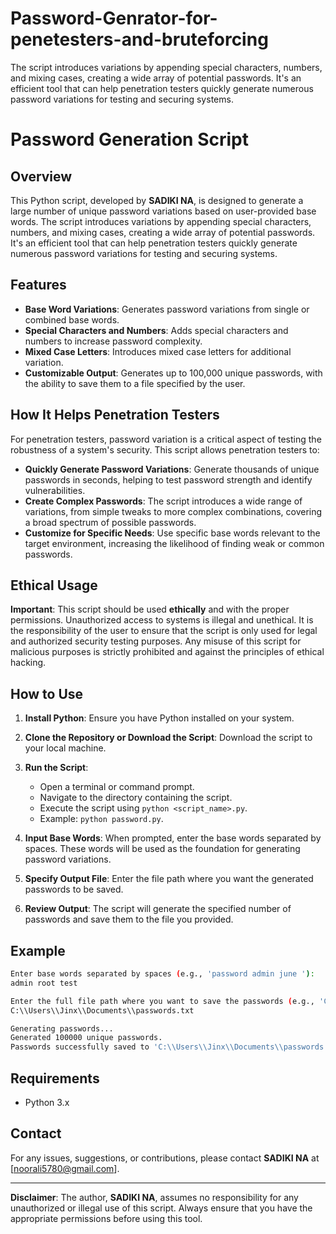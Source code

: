 # Password-Genrator-for-penetesters-and-bruteforcing
The script introduces variations by appending special characters, numbers, and mixing cases, creating a wide array of potential passwords. It's an efficient tool that can help penetration testers quickly generate numerous password variations for testing and securing systems.

# Password Generation Script

## Overview

This Python script, developed by **SADIKI NA**, is designed to generate a large number of unique password variations based on user-provided base words. The script introduces variations by appending special characters, numbers, and mixing cases, creating a wide array of potential passwords. It's an efficient tool that can help penetration testers quickly generate numerous password variations for testing and securing systems.

## Features

- **Base Word Variations**: Generates password variations from single or combined base words.
- **Special Characters and Numbers**: Adds special characters and numbers to increase password complexity.
- **Mixed Case Letters**: Introduces mixed case letters for additional variation.
- **Customizable Output**: Generates up to 100,000 unique passwords, with the ability to save them to a file specified by the user.

## How It Helps Penetration Testers

For penetration testers, password variation is a critical aspect of testing the robustness of a system's security. This script allows penetration testers to:

- **Quickly Generate Password Variations**: Generate thousands of unique passwords in seconds, helping to test password strength and identify vulnerabilities.
- **Create Complex Passwords**: The script introduces a wide range of variations, from simple tweaks to more complex combinations, covering a broad spectrum of possible passwords.
- **Customize for Specific Needs**: Use specific base words relevant to the target environment, increasing the likelihood of finding weak or common passwords.

## Ethical Usage

**Important**: This script should be used **ethically** and with the proper permissions. Unauthorized access to systems is illegal and unethical. It is the responsibility of the user to ensure that the script is only used for legal and authorized security testing purposes. Any misuse of this script for malicious purposes is strictly prohibited and against the principles of ethical hacking.

## How to Use

1. **Install Python**: Ensure you have Python installed on your system.
   
2. **Clone the Repository or Download the Script**: Download the script to your local machine.

3. **Run the Script**:
   - Open a terminal or command prompt.
   - Navigate to the directory containing the script.
   - Execute the script using `python <script_name>.py`.
   - Example: `python password.py`.

4. **Input Base Words**: When prompted, enter the base words separated by spaces. These words will be used as the foundation for generating password variations.

5. **Specify Output File**: Enter the file path where you want the generated passwords to be saved.

6. **Review Output**: The script will generate the specified number of passwords and save them to the file you provided.

## Example

```bash
Enter base words separated by spaces (e.g., 'password admin june '): 
admin root test

Enter the full file path where you want to save the passwords (e.g., 'C:\\Users\\Jinx\\Documents\\password.txt'):
C:\\Users\\Jinx\\Documents\\passwords.txt

Generating passwords...
Generated 100000 unique passwords.
Passwords successfully saved to 'C:\\Users\\Jinx\\Documents\\passwords.txt'.
```

## Requirements

- Python 3.x

## Contact

For any issues, suggestions, or contributions, please contact **SADIKI NA** at [noorali5780@gmail.com].

---

**Disclaimer**: The author, **SADIKI NA**, assumes no responsibility for any unauthorized or illegal use of this script. Always ensure that you have the appropriate permissions before using this tool.
